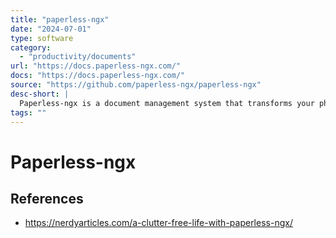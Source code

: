 ```yaml
---
title: "paperless-ngx"
date: "2024-07-01"
type: software
category:
  - "productivity/documents"
url: "https://docs.paperless-ngx.com/"
docs: "https://docs.paperless-ngx.com/"
source: "https://github.com/paperless-ngx/paperless-ngx"
desc-short: |
  Paperless-ngx is a document management system that transforms your physical documents into a searchable online archive so you can keep, well, less paper.
tags: ""
---
```

# Paperless-ngx


## References

- https://nerdyarticles.com/a-clutter-free-life-with-paperless-ngx/
